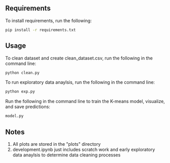 ## Requirements
To install requirements, run the following:
```bash
pip install -r requirements.txt
```

## Usage
To clean dataset and create clean_dataset.csv, run the following in the command line:
```bash
python clean.py
```

To run exploratory data anaylsis, run the following in the command line:
```bash
python exp.py
```

Run the following in the command line to train the K-means model, visualize, and save predictions:
```bash
model.py
```

## Notes
1. All plots are stored in the "plots" directory
2. development.ipynb just includes scratch work and early exploratory data anaylsis to determine data cleaning processes
